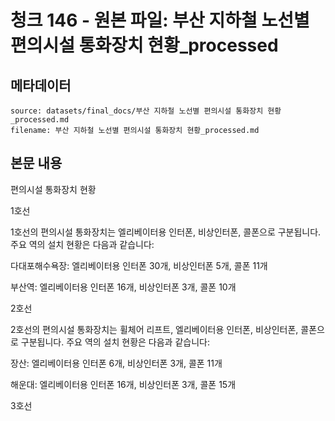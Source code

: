 # 청크 146 - 원본 파일: 부산 지하철 노선별 편의시설 통화장치 현황_processed

## 메타데이터

```
source: datasets/final_docs/부산 지하철 노선별 편의시설 통화장치 현황_processed.md
filename: 부산 지하철 노선별 편의시설 통화장치 현황_processed.md
```

## 본문 내용

편의시설 통화장치 현황

1호선

1호선의 편의시설 통화장치는 엘리베이터용 인터폰, 비상인터폰, 콜폰으로 구분됩니다. 주요 역의 설치 현황은 다음과 같습니다:

다대포해수욕장: 엘리베이터용 인터폰 30개, 비상인터폰 5개, 콜폰 11개

부산역: 엘리베이터용 인터폰 16개, 비상인터폰 3개, 콜폰 10개

2호선

2호선의 편의시설 통화장치는 휠체어 리프트, 엘리베이터용 인터폰, 비상인터폰, 콜폰으로 구분됩니다. 주요 역의 설치 현황은 다음과 같습니다:

장산: 엘리베이터용 인터폰 6개, 비상인터폰 3개, 콜폰 11개

해운대: 엘리베이터용 인터폰 16개, 비상인터폰 3개, 콜폰 15개

3호선